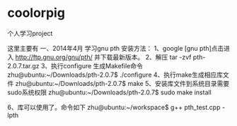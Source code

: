 coolorpig
=========

个人学习project

这里主要有
一、2014年4月 学习gnu pth
安装方法：
1、google [gnu pth]点击进入 http://ftp.gnu.org/gnu/pth/ 并下载最新版本。
2、解压 tar -zvf pth-2.0.7.tar.gz
3、执行configure 生成Makefile命令
    zhu@ubuntu:~/Downloads/pth-2.0.7$ ./configure 
4、执行make生成相应库文件
    zhu@ubuntu:~/Downloads/pth-2.0.7$ make 
5、安装库文件到系统目录需要sudo系统权限
    zhu@ubuntu:~/Downloads/pth-2.0.7$ sudo make install
    
6、库可以使用了。命令如下
    zhu@ubuntu:~/workspace$ g++ pth_test.cpp -lpth

